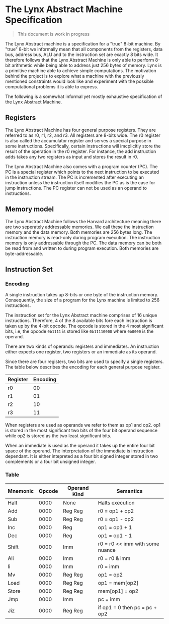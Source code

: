 # The Lynx Abstract Machine Specification

>This document is work in progress

The Lynx Abstract machine is a specification for a "true" 8-bit machine. By "true" 8-bit we informally mean that all components from the registers, data bus, address bus, ALU and to the instruction set are exactly 8 bits wide. It therefore follows that the Lynx Abstract Machine is only able to perform 8-bit arithmetic while being able to address just 256 bytes of memory. Lynx is a primitive machine able to achieve simple computations. The motivation behind the project is to explore what a machine with the previously mentioned constraints would look like and experiment with the possible computational problems it is able to express.

The following is a somewhat informal yet mostly exhaustive specification of the Lynx Abstract Machine. 

## Registers

The Lynx Abstract Machine has four general purpose registers. They are referred to as r0, r1, r2, and r3. All registers are 8-bits wide. The r0 register is also called the accumulator register and serves a special purpose in some instructions. Specifically, certain instructions will imcplicitly store the result of the operation in the r0 register. For instance, the add instruction adds takes any two registers as input and stores the result in r0.

The Lynx Abstract Machine also comes with a program counter (PC). The PC is a special register which points to the next instruction to be executed in the instruction stream. The PC is incremented after executing an instruction unless the instruction itself modifies the PC as is the case for jump instructions. The PC register can not be used as an operand to instructions.

## Memory model

The Lynx Abstract Machine follows the Harvard architecture meaning there are two seperately addressable memories. We call these the instruction memory and the data memory. Both memories are 256 bytes long. The instruction memory is read-only during program execution. The instruction memory is only addressable through the PC. The data memory can be both be read from and written to during program execution. Both memories are byte-addressable.

## Instruction Set

### Encoding

A single instruction takes up 8-bits or one byte of the instruction memory. Consequently, the size of a program for the Lynx machine is limited to 256 instructions.

The instruction set for the Lynx Abstract machine comprises of 16 unique instructions. Therefore, 4 of the 8 available bits fore each instruction is taken up by the 4-bit opcode. The opcode is stored in the 4 most significant bits, i.e, the opcode `0b1111` is stored like `0b11110000` where `0b0000` is the operand.

There are two kinds of operands: registers and immediates. An instruction either expects one register, two registers or an immediate as its operand.

Since there are four registers, two bits are used to specify a single registers. The table below describes the encoding for each general purpose register.

| Register | Encoding |
|----------|----------|
| r0       | 00       |
| r1       | 01       |
| r2       | 10       |
| r3       | 11       |

When registers are used as operands we refer to them as op1 and op2. op1 is stored in the most significant two bits of the four bit operand sequence while op2 is stored as the two least significant bits.

When an immediate is used as the operand it takes up the entire four bit space of the operand. The interpretation of the immediate is instruction dependant. It is either intepreted as a four bit signed integer stored in two complements or a four bit unsigned integer.


### Table

| Mnemonic | Opcode | Operand Kind     | Semantics                          |
|----------|--------|------------------|------------------------------------|
| Halt     | 0000   | None             | Halts execution                    |
| Add      | 0000   | Reg Reg          | r0 = op1 + op2                     |
| Sub      | 0000   | Reg Reg          | r0 = op1 - op2                     |
| Inc      | 0000   | Reg              | op1 = op1 + 1                      |
| Dec      | 0000   | Reg              | op1 = op1 - 1                      |
| Shift    | 0000   | Imm              | r0 = r0 << imm with some nuance    |
| Ali      | 0000   | Imm              | r0 = r0 & imm                      |
| li       | 0000   | Imm              | r0 = imm                           |
| Mv       | 0000   | Reg Reg          | op1 = op2                          |
| Load     | 0000   | Reg Reg          | op1 = mem\[op2\]                   |
| Store    | 0000   | Reg Reg          | mem\[op1\] = op2                   |
| Jmp      | 0000   | Imm              | pc = imm                           |
| Jiz      | 0000   | Reg Reg          | if op1 = 0 then pc = pc + op2      |
